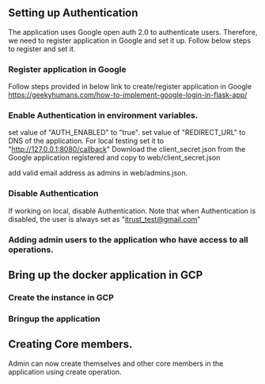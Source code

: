 
## Setting up Authentication

The application uses Google open auth 2.0 to authenticate users. Therefore, we need to register application in Google
and set it up. Follow below steps to register and set it.

### Register application in Google
Follow steps provided in below link to create/register application in Google
https://geekyhumans.com/how-to-implement-google-login-in-flask-app/

### Enable Authentication in environment variables.

set value of "AUTH_ENABLED" to "true".
set value of "REDIRECT_URL" to DNS of the application. For local testing set it to "http://127.0.0.1:8080/callback"
Download the client_secret.json from the Google application registered and copy to
web/client_secret.json

add valid email address as admins in web/admins.json.

### Disable Authentication
If working on local, disable Authentication.
Note that when Authentication is disabled, the user is always set as "itrust_test@gmail.com"

### Adding admin users to the application who have access to all operations.

## Bring up the docker application in GCP
### Create the instance in GCP

### Bringup the application

## Creating Core members.

Admin can now create themselves and other core members in the application using create operation.